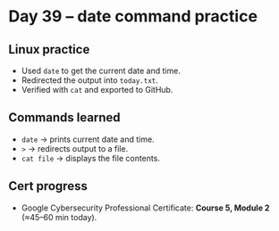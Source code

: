 # Day 39 – date command practice

## Linux practice
- Used `date` to get the current date and time.
- Redirected the output into `today.txt`.
- Verified with `cat` and exported to GitHub.

## Commands learned
- `date` → prints current date and time.
- `>` → redirects output to a file.
- `cat file` → displays the file contents.

## Cert progress
- Google Cybersecurity Professional Certificate: **Course 5, Module 2** (≈45–60 min today).
